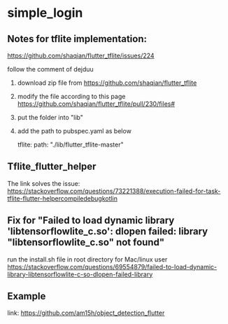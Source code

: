 # simple_login

## Notes for tflite implementation:

https://github.com/shaqian/flutter_tflite/issues/224

follow the comment of dejduu

1. download zip file from https://github.com/shaqian/flutter_tflite

2. modify the file according to this page https://github.com/shaqian/flutter_tflite/pull/230/files#

3. put the folder into "lib" 

4. add the path to pubspec.yaml as below

    tflite:
    path: "./lib/flutter_tflite-master"

## Tflite_flutter_helper

The link solves the issue:
https://stackoverflow.com/questions/73221388/execution-failed-for-task-tflite-flutter-helpercompiledebugkotlin

## Fix for "Failed to load dynamic library 'libtensorflowlite_c.so': dlopen failed: library "libtensorflowlite_c.so" not found"
run the install.sh file in root directory for Mac/linux user
https://stackoverflow.com/questions/69554879/failed-to-load-dynamic-library-libtensorflowlite-c-so-dlopen-failed-library

## Example
link:
https://github.com/am15h/object_detection_flutter